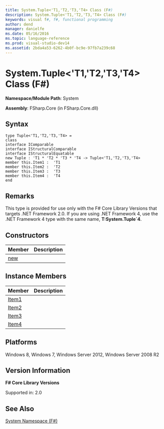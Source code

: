 ```yaml
---
title: System.Tuple<'T1,'T2,'T3,'T4> Class (F#)
description: System.Tuple<'T1,'T2,'T3,'T4> Class (F#)
keywords: visual f#, f#, functional programming
author: dend
manager: danielfe
ms.date: 05/16/2016
ms.topic: language-reference
ms.prod: visual-studio-dev14
ms.assetid: 2bda4a53-6262-4b0f-bc9e-97fb7a239c68 
---
```


# System.Tuple<'T1,'T2,'T3,'T4> Class (F#)

**Namespace/Module Path**: System

**Assembly**: FSharp.Core (in FSharp.Core.dll)


## Syntax

```
type Tuple<'T1,'T2,'T3,'T4> =
class
interface IComparable
interface IStructuralComparable
interface IStructuralEquatable
new Tuple : 'T1 * 'T2 * 'T3 * 'T4 -> Tuple<'T1,'T2,'T3,'T4>
member this.Item1 :  'T1
member this.Item2 :  'T2
member this.Item3 :  'T3
member this.Item4 :  'T4
end
```

## Remarks
This type is provided for use only with the F# Core Library Versions that targets .NET Framework 2.0. If you are using .NET Framework 4, use the .NET Framework 4 type with the same name, **T:System.Tuple&#96;4**.


## Constructors


|Member|Description|
|------|-----------|
|[new](https://msdn.microsoft.com/library/c0835ad3-401d-4002-a1bc-58f65dce270b)||

## Instance Members


|Member|Description|
|------|-----------|
|[Item1](https://msdn.microsoft.com/library/8d52949a-ec8b-49c3-a6d9-6ba8cad54d5a)||
|[Item2](https://msdn.microsoft.com/library/f3bd723c-391a-47dc-94a1-345082285cf0)||
|[Item3](https://msdn.microsoft.com/library/5eb0ff1f-96f6-4e96-8a9f-a6921088b715)||
|[Item4](https://msdn.microsoft.com/library/80811883-b040-4896-a047-af2b7a1a40ac)||

## Platforms
Windows 8, Windows 7, Windows Server 2012, Windows Server 2008 R2


## Version Information
**F# Core Library Versions**

Supported in: 2.0




## See Also
[System Namespace &#40;F&#35;&#41;](System-Namespace-%5BFSharp%5D.md)

